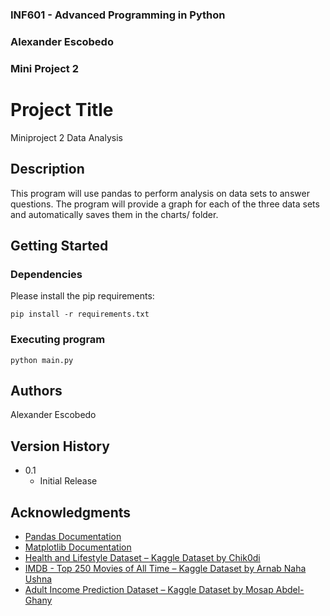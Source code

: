 ### INF601 - Advanced Programming in Python
### Alexander Escobedo
### Mini Project 2
 
 
# Project Title
 
Miniproject 2 Data Analysis  
## Description
 
This program will use pandas to perform analysis on data sets to answer questions. The program will provide a graph for each of the three data sets and automatically saves them in the charts/ folder. 
 
## Getting Started
 
### Dependencies
 
Please install the pip requirements:

```
pip install -r requirements.txt
```
 

 
### Executing program

```
python main.py
```
 
## Authors

Alexander Escobedo

## Version History

* 0.1
    * Initial Release
 
## Acknowledgments

* [Pandas Documentation](https://pandas.pydata.org/pandas-docs/stable/user_guide/visualization.html)
* [Matplotlib Documentation](https://matplotlib.org/stable/tutorials/pyplot.html)
* [Health and Lifestyle Dataset – Kaggle Dataset by Chik0di](https://www.kaggle.com/datasets/chik0di/health-and-lifestyle-dataset)
* [IMDB - Top 250 Movies of All Time – Kaggle Dataset by Arnab Naha Ushna](https://www.kaggle.com/datasets/arnabnahaushna/imdb-top-250-movies-of-all-time)
* [Adult Income Prediction Dataset – Kaggle Dataset by Mosap Abdel-Ghany](https://www.kaggle.com/datasets/mosapabdelghany/adult-income-prediction-dataset)
